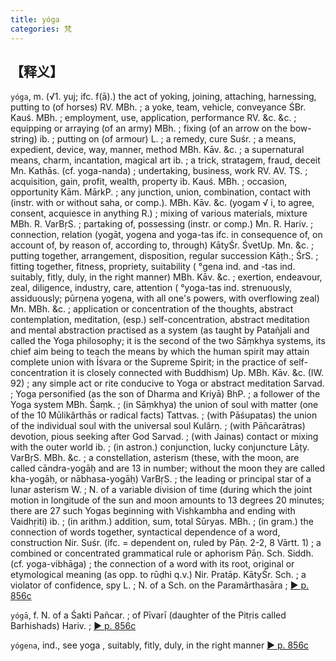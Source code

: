 ```yaml
---
title: yóga
categories: 梵
---
```

## 【释义】
`yóga`, m. (√1. yuj; ifc. f(ā).) the act of yoking, joining, attaching, harnessing, putting to (of horses) RV. MBh. ; a yoke, team, vehicle, conveyance ŚBr. Kauś. MBh. ; employment, use, application, performance RV. &c. &c. ; equipping or arraying (of an army) MBh. ; fixing (of an arrow on the bow-string) ib. ; putting on (of armour) L. ; a remedy, cure Suśr. ; a means, expedient, device, way, manner, method MBh. Kāv. &c. ; a supernatural means, charm, incantation, magical art ib. ; a trick, stratagem, fraud, deceit Mn. Kathās. (cf. yoga-nanda) ; undertaking, business, work RV. AV. TS. ; acquisition, gain, profit, wealth, property ib. Kauś. MBh. ; occasion, opportunity Kām. MārkP. ; any junction, union, combination, contact with (instr. with or without saha, or comp.). MBh. Kāv. &c. (yogam √ i, to agree, consent, acquiesce in anything R.) ; mixing of various materials, mixture MBh. R. VarBṛS. ; partaking of, possessing (instr. or comp.) Mn. R. Hariv. ; connection, relation (yogāt, yogena and yoga-tas ifc. in consequence of, on account of, by reason of, according to, through) KātyŚr. ŚvetUp. Mn. &c. ; putting together, arrangement, disposition, regular succession Kāṭh.; ŚrS. ; fitting together, fitness, propriety, suitability ( °gena ind. and -tas ind. suitably, fitly, duly, in the right manner) MBh. Kāv. &c. ; exertion, endeavour, zeal, diligence, industry, care, attention ( °yoga-tas ind. strenuously, assiduously; pūrṇena yogena, with all one's powers, with overflowing zeal) Mn. MBh. &c. ; application or concentration of the thoughts, abstract contemplation, meditation, (esp.) self-concentration, abstract meditation and mental abstraction practised as a system (as taught by Patañjali and called the Yoga philosophy; it is the second of the two Sāṃkhya systems, its chief aim being to teach the means by which the human spirit may attain complete union with Īśvara or the Supreme Spirit; in the practice of self-concentration it is closely connected with Buddhism) Up. MBh. Kāv. &c. (IW. 92) ; any simple act or rite conducive to Yoga or abstract meditation Sarvad. ; Yoga personified (as the son of Dharma and Kriyā) BhP. ; a follower of the Yoga system MBh. Śaṃk. ; (in Sāṃkhya) the union of soul with matter (one of the 10 Mūlikârthās or radical facts) Tattvas. ; (with Pāśupatas) the union of the individual soul with the universal soul Kulârṇ. ; (with Pāñcarātras) devotion, pious seeking after God Sarvad. ; (with Jainas) contact or mixing with the outer world ib. ; (in astron.) conjunction, lucky conjuncture Lāṭy. VarBṛS. MBh. &c. ; a constellation, asterism (these, with the moon, are called cāndra-yogāḥ and are 13 in number; without the moon they are called kha-yogāḥ, or nābhasa-yogāḥ) VarBṛS. ; the leading or principal star of a lunar asterism W. ; N. of a variable division of time (during which the joint motion in longitude of the sun and moon amounts to 13 degrees 20 minutes; there are 27 such Yogas beginning with Vishkambha and ending with Vaidhṛiti) ib. ; (in arithm.) addition, sum, total Sūryas. MBh. ; (in gram.) the connection of words together, syntactical dependence of a word, construction Nir. Suśr. (ifc. = dependent on, ruled by Pāṇ. 2-2, 8 Vārtt. 1) ; a combined or concentrated grammatical rule or aphorism Pāṇ. Sch. Siddh. (cf. yoga-vibhāga) ; the connection of a word with its root, original or etymological meaning (as opp. to rūḍhi q.v.) Nir. Pratāp. KātyŚr. Sch. ; a violator of confidence, spy L. ; N. of a Sch. on the Paramârthasāra ; [► p. 856c](http://fanfoyan.com/pdfjs/show-mw.html?cur=0856&max=1333&len=4&path=/mw/)

`yógā`, f. N. of a Śakti Pañcar. ; of Pīvarī (daughter of the Pitṛis called Barhishads) Hariv. ; [► p. 856c](http://fanfoyan.com/pdfjs/show-mw.html?cur=0856&max=1333&len=4&path=/mw/)

`yógena`, ind., see yoga , suitably, fitly, duly, in the right manner [► p. 856c](http://fanfoyan.com/pdfjs/show-mw.html?cur=0856&max=1333&len=4&path=/mw/)
